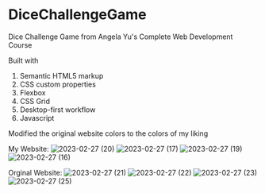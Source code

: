 # DiceChallengeGame
Dice Challenge Game from Angela Yu's Complete Web Development Course 

Built with
  1. Semantic HTML5 markup
  2. CSS custom properties
  3. Flexbox
  4. CSS Grid
  5. Desktop-first workflow
  6. Javascript
  
 
 Modified the original website colors to the colors of my liking
 
 My Website:
![2023-02-27 (20)](https://user-images.githubusercontent.com/123357802/221589337-0326cd8c-9e9b-47a3-852e-0ae5dc954bdf.png)
![2023-02-27 (17)](https://user-images.githubusercontent.com/123357802/221589930-f48d4cf4-779d-4adb-886e-c18ee109ad53.png)
![2023-02-27 (19)](https://user-images.githubusercontent.com/123357802/221589456-c25432ba-17ea-4279-b7ff-6c91561d5977.png)
![2023-02-27 (16)](https://user-images.githubusercontent.com/123357802/221589517-9ce4261e-481b-4b24-9784-12d334890fc4.png)


 
 Orginal Website:
![2023-02-27 (21)](https://user-images.githubusercontent.com/123357802/221589122-e11c9d98-f024-4f79-afab-68beec73d07b.png)
![2023-02-27 (22)](https://user-images.githubusercontent.com/123357802/221589191-cf47004c-7e65-47c1-8246-2c433fd2733f.png)
![2023-02-27 (23)](https://user-images.githubusercontent.com/123357802/221589220-95cb83c8-ec45-471a-bfbc-f32b539398e2.png)
![2023-02-27 (25)](https://user-images.githubusercontent.com/123357802/221589248-c1b7d062-d9d5-4843-8aa6-2e82b44c7541.png)
